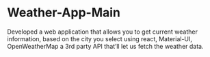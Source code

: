 # Weather-App-Main
 Developed a web application that allows you to get current weather information, based on the city you select using react, Material-UI, OpenWeatherMap a 3rd party API that’ll let us fetch the weather data.
